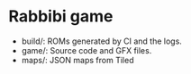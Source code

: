 # Rabbibi game

* build/: ROMs generated by CI and the logs.
* game/: Source code and GFX files.
* maps/: JSON maps from Tiled
